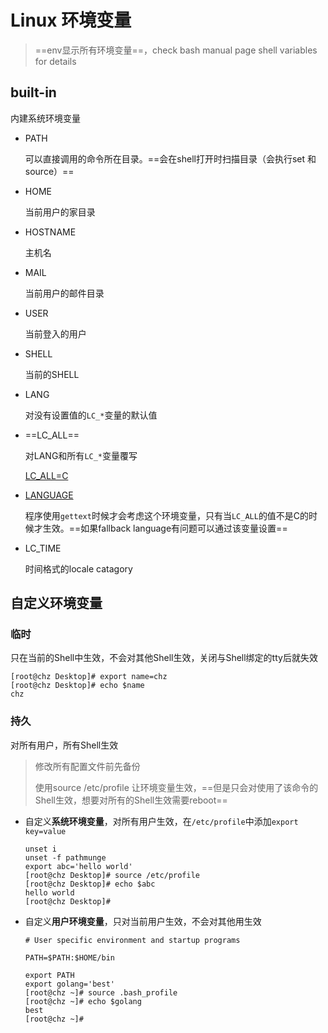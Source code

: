 # Linux 环境变量



> ==env显示所有环境变量==，check bash manual page shell variables for details

## built-in

内建系统环境变量

- PATH

  可以直接调用的命令所在目录。==会在shell打开时扫描目录（会执行set 和 source）==

- HOME

  当前用户的家目录

- HOSTNAME

  主机名

- MAIL

  当前用户的邮件目录

- USER

  当前登入的用户

- SHELL

  当前的SHELL

- LANG

  对没有设置值的`LC_*`变量的默认值

- ==LC_ALL==

  对LANG和所有`LC_*`变量覆写

  [LC_ALL=C](https://unix.stackexchange.com/questions/87745/what-does-lc-all-c-do)

- [LANGUAGE](https://wiki.archlinux.org/title/Locale#LANGUAGE:_fallback_locales)

  程序使用`gettext`时候才会考虑这个环境变量，只有当`LC_ALL`的值不是C的时候才生效。==如果fallback language有问题可以通过该变量设置==

- LC_TIME

  时间格式的locale catagory

## 自定义环境变量

### 临时

只在当前的Shell中生效，不会对其他Shell生效，关闭与Shell绑定的tty后就失效

```
[root@chz Desktop]# export name=chz
[root@chz Desktop]# echo $name
chz
```

### 持久

对所有用户，所有Shell生效

> 修改所有配置文件前先备份
>
> 使用source /etc/profile 让环境变量生效，==但是只会对使用了该命令的Shell生效，想要对所有的Shell生效需要reboot==

- 自定义**系统环境变量**，对所有用户生效，在`/etc/profile`中添加`export key=value`

  ```
  unset i
  unset -f pathmunge
  export abc='hello world'
  [root@chz Desktop]# source /etc/profile
  [root@chz Desktop]# echo $abc
  hello world
  [root@chz Desktop]# 
  ```

- 自定义**用户环境变量**，只对当前用户生效，不会对其他用生效

  ```
  # User specific environment and startup programs
  
  PATH=$PATH:$HOME/bin
  
  export PATH
  export golang='best'
  [root@chz ~]# source .bash_profile
  [root@chz ~]# echo $golang
  best
  [root@chz ~]# 
  ```



